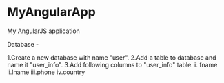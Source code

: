 # MyAngularApp
My AngularJS application


Database - 

1.Create a new database with name "user".
2.Add a table to database and name it "user_info".
3.Add following columns to "user_info" table.
   i. fname
   ii.lname
   iii.phone
   iv.country
